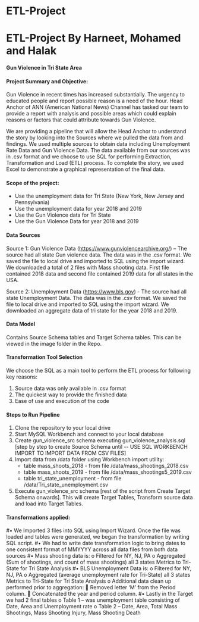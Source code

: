 # ETL-Project
# ETL-Project By Harneet, Mohamed and Halak

#### Gun Violence in Tri State Area

#### Project Summary and Objective:
Gun Violence in recent times has increased substantially. The urgency to educated people and report possible reason is a need of the hour. Head Anchor of ANN (American National News) Channel has tasked our team to provide a report with analysis and possible areas which could explain reasons or factors that could attribute towards Gun Violence.

We are providing a pipeline that will allow the Head Anchor to understand the story by looking into the Sources where we pulled the data from and findings. We used multiple sources to obtain data including Unemployment Rate Data and Gun Violence Data. The data available from our sources was in .csv format and we choose to use SQL for performing Extraction, Transformation and Load (ETL) process. To complete the story, we used Excel to demonstrate a graphical representation of the final data.


#### Scope of the project:
- Use the unemployment data for Tri State (New York, New Jersey and Pennsylvania)
- Use the unemployment data for year 2018 and 2019
- Use the Gun Violence data for Tri State
- Use the Gun Violence Data for year 2018 and 2019


#### Data Sources
Source 1: Gun Violence Data (https://www.gunviolencearchive.org/) – The source had all state Gun violence data. The data was in the .csv format. We saved the file to local drive and imported to SQL using the import wizard. We downloaded a total of 2 files with Mass shooting data. First file contained 2018 data and second file contained 2019 data for all states in the USA.

Source 2: Unemployment Data (https://www.bls.gov) - The source had all state Unemployment Data. The data was in the .csv format. We saved the file to local drive and imported to SQL using the import wizard. We downloaded an aggregate data of tri state for the year 2018 and 2019.


#### Data Model
Contains Source Schema tables and Target Schema tables. This can be viewed in the image folder in the Repo.


#### Transformation Tool Selection
We choose the SQL as a main tool to perform the ETL process for following key reasons:
1)	Source data was only available in .csv format
2)	The quickest way to provide the finished data
3)	Ease of use and execution of the code

#### Steps to Run Pipeline
1)	Clone the repository to your local drive
2)	Start MySQL Workbench and connect to your local database
3)	Create gun_violence_src schema executing  gun_violence_analysis.sql [step by step to create Source Schema until -- USE SQL WORKBENCH IMPORT TO IMPORT DATA FROM CSV FILES]
4)  Import data from /data folder using Workbench import utility:
    - table mass_shoots_2018 - from file /data/mass_shootings_2018.csv
    - table mass_shoots_2019 - from file /data/mass_shootings5_2019.csv
    - table tri_state_unemployment - from file /data/Tri_state_unemployment.csv
5)	Execute gun_violence_src schema [rest of the script from Create Target Schema onwards]. This will create Target Tables, Transform source data and load into Target Tables.

#### Transformations applied:
#•	We Imported 3 files into SQL using Import Wizard. Once the file was loaded and tables were generated, we began the transformation by writing SQL script.
#•	We had to write date transformation logic to bring dates to one consistent format of MMYYYY across all data files from both data sources
#•	Mass shooting data is:
o	Filtered for NY, NJ, PA
o	Aggregated (Sum of shootings, and count of mass shootings) all 3 states Metrics to Tri-State for Tri State Analysis
#•	BLS Unemployment Data is:
o	Filtered for NY, NJ, PA
o	Aggregated (average unemployment rate for Tri-State) all 3 states Metrics to Tri-State for Tri State Analysis
o	Additional data clean up performed prior to aggregation:
	Removed letter ‘M’ from the Period column.
	Concatenated the year and period column.
#•	Lastly in the Target we had 2 final tables
o	Table 1 – was unemployment table consisting of Date, Area and Unemployment rate
o	Table 2 – Date, Area, Total Mass Shootings, Mass Shooting Injury, Mass Shooting Death

